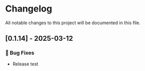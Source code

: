 # Changelog

All notable changes to this project will be documented in this file.

## [0.1.14] - 2025-03-12

### 🐛 Bug Fixes

- Release test

<!-- generated by git-cliff -->
